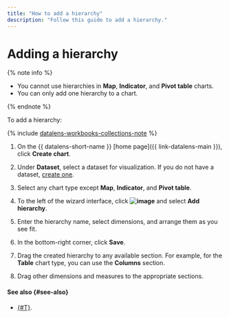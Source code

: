 ```yaml
---
title: "How to add a hierarchy"
description: "Follow this guide to add a hierarchy."
---
```


# Adding a hierarchy

{% note info %}

* You cannot use hierarchies in **Map**, **Indicator**, and **Pivot table** charts.
* You can only add one hierarchy to a chart.

{% endnote %}

To add a hierarchy:


{% include [datalens-workbooks-collections-note](../../../_includes/datalens/operations/datalens-workbooks-collections-note.md) %}



1. On the {{ datalens-short-name }} [home page]({{ link-datalens-main }}), click **Create chart**.
1. Under **Dataset**, select a dataset for visualization. If you do not have a dataset, [create one](../dataset/create.md).



1. Select any chart type except **Map**, **Indicator**, and **Pivot table**.
1. To the left of the wizard interface, click **![image](../../../_assets/console-icons/plus.svg)** and select **Add hierarchy**.
1. Enter the hierarchy name, select dimensions, and arrange them as you see fit.
1. In the bottom-right corner, click **Save**.
1. Drag the created hierarchy to any available section. For example, for the **Table** chart type, you can use the **Columns** section.
1. Drag other dimensions and measures to the appropriate sections.

#### See also {#see-also}

* [{#T}](../../concepts/data-types.md#how-to-create-tree).
